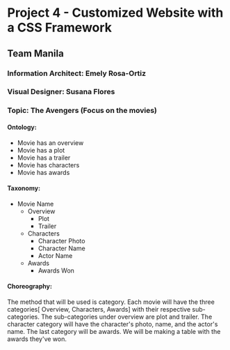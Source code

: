 # Project 4 - Customized Website with a CSS Framework

## Team Manila 

### Information Architect: Emely Rosa-Ortiz

### Visual Designer: Susana Flores

### Topic: The Avengers (Focus on the movies)

#### Ontology: 

- Movie has an overview 
- Movie has a plot 
- Movie has a trailer
- Movie has characters 
- Movie has awards

#### Taxonomy:

- Movie Name 
  - Overview 
    - Plot 
    - Trailer
  - Characters 
    - Character Photo
    - Character Name 
    - Actor Name 
  - Awards
    - Awards Won 

#### Choreography: 

The method that will be used is category. Each movie will have the three categories[ Overview, Characters, Awards] with their respective sub-categories. The sub-categories under overview are plot and trailer. The character category will have the character's photo, name, and the actor's name. The last category will be awards. We will be making a table with the awards they've won. 



